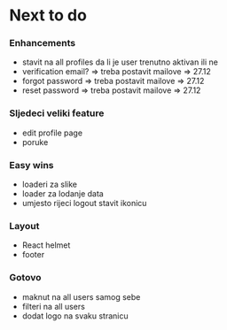 # Next to do

### Enhancements

- stavit na all profiles da li je user trenutno aktivan ili ne
- verification email? => treba postavit mailove => 27.12
- forgot password => treba postavit mailove => 27.12
- reset password => treba postavit mailove => 27.12

### Sljedeci veliki feature

- edit profile page
- poruke

### Easy wins

- loaderi za slike
- loader za lodanje data
- umjesto rijeci logout stavit ikonicu

### Layout

- React helmet
- footer

### Gotovo

- maknut na all users samog sebe
- filteri na all users
- dodat logo na svaku stranicu
